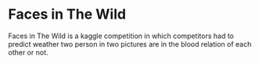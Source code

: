 # Faces in The Wild

Faces in The Wild is a kaggle competition in which competitors had to predict weather two person in two pictures are in the blood relation of each other or not.
